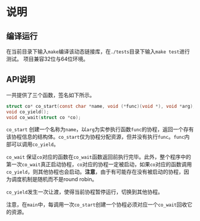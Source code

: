 # 说明
## 编译运行
在当前目录下输入`make`编译该动态链接库，在`./tests`目录下输入`make test`进行测试。
项目兼容32位与64位环境。

## API说明
一共提供了三个函数，签名如下所示。

```c
struct co* co_start(const char *name, void (*func)(void *), void *arg);
void co_yield();
void co_wait(struct co *co);
```

`co_start` 创建一个名称为`name`，以`arg`为实参执行函数`func`的协程，返回一个存有该协程信息的结构体。`co_start`仅为协程分配资源，但并没有执行`func`。`func`内部可以调用`co_yield`。

`co_wait` 保证`co`对应的函数在`co_wait`函数返回前执行完毕。此外，整个程序中的第一次`co_wait`真正启动协程，`co`对应的协程一定被启动，如果`co`对应的函数调用`co_yield`，则其他协程也会启动。**注意**，由于有可能存在没有被启动的协程，因为调度机制是随机而不是round robin。

`co_yield`发生一次让渡，使得当前协程暂停运行，切换到其他协程。

注意，在`main`中，每调用一次`co_start`创建一个协程必须对应一个`co_wait`回收它的资源。